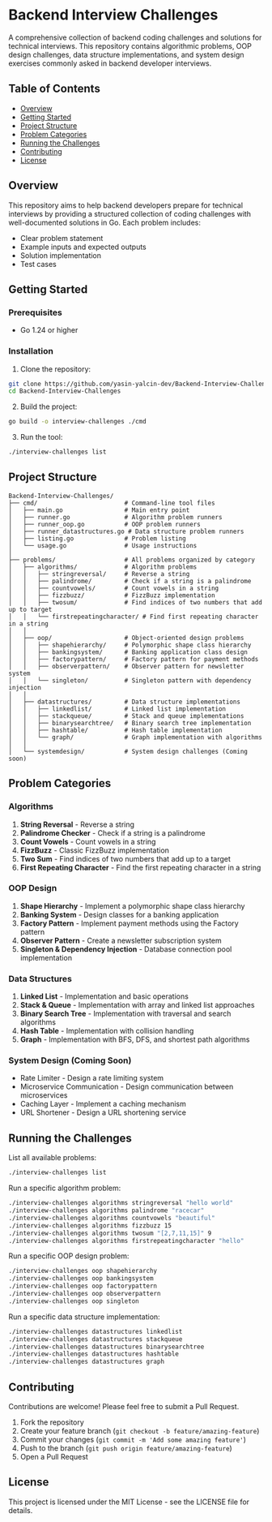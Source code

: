# Backend Interview Challenges

A comprehensive collection of backend coding challenges and solutions for technical interviews. This repository contains algorithmic problems, OOP design challenges, data structure implementations, and system design exercises commonly asked in backend developer interviews.

## Table of Contents

- [Overview](#overview)
- [Getting Started](#getting-started)
- [Project Structure](#project-structure)
- [Problem Categories](#problem-categories)
- [Running the Challenges](#running-the-challenges)
- [Contributing](#contributing)
- [License](#license)

## Overview

This repository aims to help backend developers prepare for technical interviews by providing a structured collection of coding challenges with well-documented solutions in Go. Each problem includes:

- Clear problem statement
- Example inputs and expected outputs
- Solution implementation
- Test cases

## Getting Started

### Prerequisites

- Go 1.24 or higher

### Installation

1. Clone the repository:
```bash
git clone https://github.com/yasin-yalcin-dev/Backend-Interview-Challenges.git
cd Backend-Interview-Challenges
```

2. Build the project:
```bash
go build -o interview-challenges ./cmd
```

3. Run the tool:
```bash
./interview-challenges list
```

## Project Structure

```
Backend-Interview-Challenges/
├── cmd/                        # Command-line tool files
│   ├── main.go                 # Main entry point
│   ├── runner.go               # Algorithm problem runners
│   ├── runner_oop.go           # OOP problem runners
│   ├── runner_datastructures.go # Data structure problem runners
│   ├── listing.go              # Problem listing
│   └── usage.go                # Usage instructions
│
├── problems/                   # All problems organized by category
│   ├── algorithms/             # Algorithm problems
│   │   ├── stringreversal/     # Reverse a string
│   │   ├── palindrome/         # Check if a string is a palindrome
│   │   ├── countvowels/        # Count vowels in a string
│   │   ├── fizzbuzz/           # FizzBuzz implementation
│   │   ├── twosum/             # Find indices of two numbers that add up to target
│   │   └── firstrepeatingcharacter/ # Find first repeating character in a string
│   │
│   ├── oop/                    # Object-oriented design problems
│   │   ├── shapehierarchy/     # Polymorphic shape class hierarchy
│   │   ├── bankingsystem/      # Banking application class design
│   │   ├── factorypattern/     # Factory pattern for payment methods
│   │   ├── observerpattern/    # Observer pattern for newsletter system
│   │   └── singleton/          # Singleton pattern with dependency injection
│   │
│   ├── datastructures/         # Data structure implementations
│   │   ├── linkedlist/         # Linked list implementation
│   │   ├── stackqueue/         # Stack and queue implementations
│   │   ├── binarysearchtree/   # Binary search tree implementation
│   │   ├── hashtable/          # Hash table implementation
│   │   └── graph/              # Graph implementation with algorithms
│   │
│   └── systemdesign/           # System design challenges (Coming soon)
```

## Problem Categories

### Algorithms
1. **String Reversal** - Reverse a string
2. **Palindrome Checker** - Check if a string is a palindrome
3. **Count Vowels** - Count vowels in a string
4. **FizzBuzz** - Classic FizzBuzz implementation
5. **Two Sum** - Find indices of two numbers that add up to a target
6. **First Repeating Character** - Find the first repeating character in a string

### OOP Design
1. **Shape Hierarchy** - Implement a polymorphic shape class hierarchy
2. **Banking System** - Design classes for a banking application
3. **Factory Pattern** - Implement payment methods using the Factory pattern
4. **Observer Pattern** - Create a newsletter subscription system
5. **Singleton & Dependency Injection** - Database connection pool implementation

### Data Structures
1. **Linked List** - Implementation and basic operations
2. **Stack & Queue** - Implementation with array and linked list approaches
3. **Binary Search Tree** - Implementation with traversal and search algorithms
4. **Hash Table** - Implementation with collision handling
5. **Graph** - Implementation with BFS, DFS, and shortest path algorithms

### System Design (Coming Soon)
- Rate Limiter - Design a rate limiting system
- Microservice Communication - Design communication between microservices
- Caching Layer - Implement a caching mechanism
- URL Shortener - Design a URL shortening service

## Running the Challenges

List all available problems:
```bash
./interview-challenges list
```

Run a specific algorithm problem:
```bash
./interview-challenges algorithms stringreversal "hello world"
./interview-challenges algorithms palindrome "racecar"
./interview-challenges algorithms countvowels "beautiful"
./interview-challenges algorithms fizzbuzz 15
./interview-challenges algorithms twosum "[2,7,11,15]" 9
./interview-challenges algorithms firstrepeatingcharacter "hello"
```

Run a specific OOP design problem:
```bash
./interview-challenges oop shapehierarchy
./interview-challenges oop bankingsystem
./interview-challenges oop factorypattern
./interview-challenges oop observerpattern
./interview-challenges oop singleton
```

Run a specific data structure implementation:
```bash
./interview-challenges datastructures linkedlist
./interview-challenges datastructures stackqueue
./interview-challenges datastructures binarysearchtree
./interview-challenges datastructures hashtable
./interview-challenges datastructures graph
```

## Contributing

Contributions are welcome! Please feel free to submit a Pull Request.

1. Fork the repository
2. Create your feature branch (`git checkout -b feature/amazing-feature`)
3. Commit your changes (`git commit -m 'Add some amazing feature'`)
4. Push to the branch (`git push origin feature/amazing-feature`)
5. Open a Pull Request

## License

This project is licensed under the MIT License - see the LICENSE file for details.
